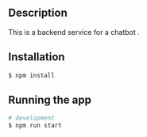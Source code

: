 ## Description

This is a backend service for a chatbot .

## Installation

```bash
$ npm install

```

## Running the app

```bash
# development
$ npm run start

```